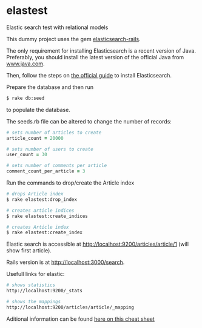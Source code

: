 # elastest

Elastic search test with relational models

This dummy project uses the gem [elasticsearch-rails](https://github.com/elastic/elasticsearch-rails).

The only requirement for installing Elasticsearch is a recent version of Java. Preferably, you should install the latest version of the official Java from www.java.com.

Then, follow the steps on [the official guide](http://www.elastic.co/guide/en/elasticsearch/guide/current/_installing_elasticsearch.html) to install Elasticsearch.

Prepare the database and then run

```bash
$ rake db:seed
```

to populate the database.


The seeds.rb file can be altered to change the number of records:

```ruby
# sets number of articles to create
article_count = 20000

# sets number of users to create
user_count = 30

# sets number of comments per article
comment_count_per_article = 3
```

Run the commands to drop/create the Article index

```bash
# drops Article index
$ rake elastest:drop_index

# creates article indices
$ rake elastest:create_indices

# creates Article index
$ rake elastest:create_index

```

Elastic search is accessible at [http://localhost:9200/articles/article/1](http://localhost:9200/articles/article/1)
(will show first article).

Rails version is at [http://localhost:3000/search](http://localhost:3000/search).

Usefull links for elastic:

```bash
# shows statistics
http://localhost:9200/_stats

# shows the mappings
http://localhost:9200/articles/article/_mapping
```

Aditional information can be found [here on this cheat sheet](http://elasticsearch-cheatsheet.jolicode.com/)